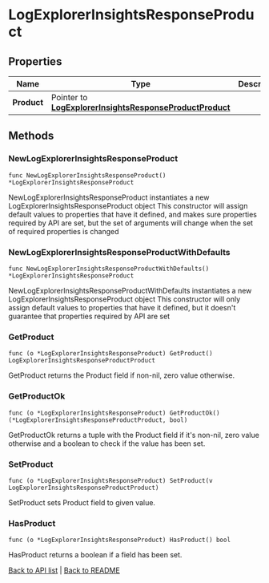 # LogExplorerInsightsResponseProduct

## Properties

Name | Type | Description | Notes
------------ | ------------- | ------------- | -------------
**Product** | Pointer to [**LogExplorerInsightsResponseProductProduct**](LogExplorerInsightsResponseProductProduct.md) |  | [optional] 

## Methods

### NewLogExplorerInsightsResponseProduct

`func NewLogExplorerInsightsResponseProduct() *LogExplorerInsightsResponseProduct`

NewLogExplorerInsightsResponseProduct instantiates a new LogExplorerInsightsResponseProduct object
This constructor will assign default values to properties that have it defined,
and makes sure properties required by API are set, but the set of arguments
will change when the set of required properties is changed

### NewLogExplorerInsightsResponseProductWithDefaults

`func NewLogExplorerInsightsResponseProductWithDefaults() *LogExplorerInsightsResponseProduct`

NewLogExplorerInsightsResponseProductWithDefaults instantiates a new LogExplorerInsightsResponseProduct object
This constructor will only assign default values to properties that have it defined,
but it doesn't guarantee that properties required by API are set

### GetProduct

`func (o *LogExplorerInsightsResponseProduct) GetProduct() LogExplorerInsightsResponseProductProduct`

GetProduct returns the Product field if non-nil, zero value otherwise.

### GetProductOk

`func (o *LogExplorerInsightsResponseProduct) GetProductOk() (*LogExplorerInsightsResponseProductProduct, bool)`

GetProductOk returns a tuple with the Product field if it's non-nil, zero value otherwise
and a boolean to check if the value has been set.

### SetProduct

`func (o *LogExplorerInsightsResponseProduct) SetProduct(v LogExplorerInsightsResponseProductProduct)`

SetProduct sets Product field to given value.

### HasProduct

`func (o *LogExplorerInsightsResponseProduct) HasProduct() bool`

HasProduct returns a boolean if a field has been set.


[Back to API list](../README.md#documentation-for-api-endpoints) | [Back to README](../README.md)


